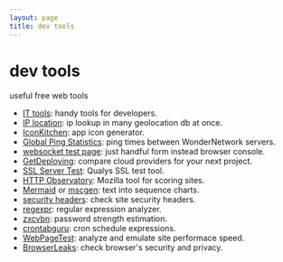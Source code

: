 ```yaml
---
layout: page
title: dev tools
---
```

# dev tools

useful free web tools

- [IT tools](https://ti.pcdomanual.com/): handy tools for developers.
- [IP location](https://www.iplocation.net/): ip lookup in many geolocation db at once.
- [IconKitchen](https://icon.kitchen): app icon generator.
- [Global Ping Statistics](https://wondernetwork.com/pings): ping times between WonderNetwork servers.
- [websocket test page](http://livepersoninc.github.io/ws-test-page/): just handful form instead browser console.
- [GetDeploying](https://getdeploying.com/): compare cloud providers for your next project.
- [SSL Server Test](https://www.ssllabs.com/ssltest/): Qualys SSL test tool.
- [HTTP Observatory](https://developer.mozilla.org/en-US/observatory): Mozilla tool for scoring sites.
- [Mermaid](https://mermaid.live/) or [mscgen](https://mscgen.js.org/): text into sequence charts.
- [security headers](https://securityheaders.com/): check site security headers.
- [regexpr](https://regexper.com/): regular expression analyzer.
- [zxcvbn](https://lowe.github.io/tryzxcvbn/): password strength estimation.
- [crontabguru](https://crontab.guru/): cron schedule expressions.
- [WebPageTest](https://www.webpagetest.org/): analyze and emulate site performace speed.
- [BrowserLeaks](https://browserleaks.com/): check browser's security and privacy.
